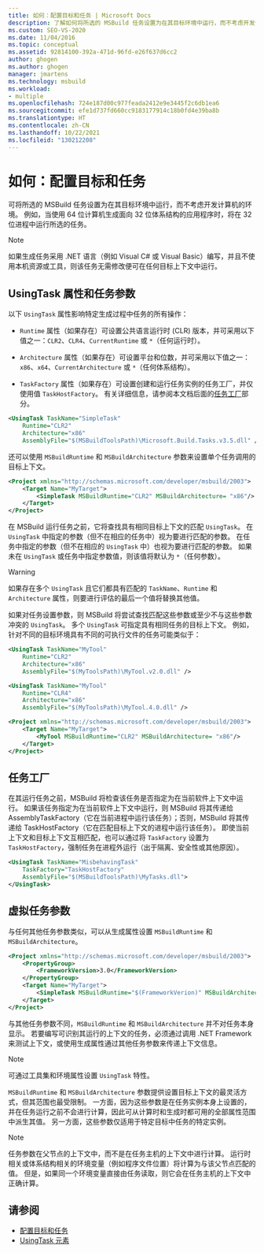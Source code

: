 ```yaml
---
title: 如何：配置目标和任务 | Microsoft Docs
description: 了解如何将所选的 MSBuild 任务设置为在其目标环境中运行，而不考虑开发计算机的环境。
ms.custom: SEO-VS-2020
ms.date: 11/04/2016
ms.topic: conceptual
ms.assetid: 92814100-392a-471d-96fd-e26f637d6cc2
author: ghogen
ms.author: ghogen
manager: jmartens
ms.technology: msbuild
ms.workload:
- multiple
ms.openlocfilehash: 724e187d00c977feada2412e9e3445f2c6db1ea6
ms.sourcegitcommit: efe1d737fd660cc9183177914c18b0fd4e39ba8b
ms.translationtype: HT
ms.contentlocale: zh-CN
ms.lasthandoff: 10/22/2021
ms.locfileid: "130212208"
---
```

# <a name="how-to-configure-targets-and-tasks"></a>如何：配置目标和任务

可将所选的 MSBuild 任务设置为在其目标环境中运行，而不考虑开发计算机的环境。 例如，当使用 64 位计算机生成面向 32 位体系结构的应用程序时，将在 32 位进程中运行所选的任务。

> [!NOTE]
> 如果生成任务采用 .NET 语言（例如 Visual C# 或 Visual Basic）编写，并且不使用本机资源或工具，则该任务无需修改便可在任何目标上下文中运行。

## <a name="usingtask-attributes-and-task-parameters"></a>UsingTask 属性和任务参数

以下 `UsingTask` 属性影响特定生成过程中任务的所有操作：

- `Runtime` 属性（如果存在）可设置公共语言运行时 (CLR) 版本，并可采用以下值之一：`CLR2`、`CLR4`、`CurrentRuntime` 或 `*`（任何运行时）。

- `Architecture` 属性（如果存在）可设置平台和位数，并可采用以下值之一：`x86`、`x64`、`CurrentArchitecture` 或 `*`（任何体系结构）。

- `TaskFactory` 属性（如果存在）可设置创建和运行任务实例的任务工厂，并仅使用值 `TaskHostFactory`。 有关详细信息，请参阅本文档后面的[任务工厂](#task-factories)部分。

```xml
<UsingTask TaskName="SimpleTask"
    Runtime="CLR2"
    Architecture="x86"
    AssemblyFile="$(MSBuildToolsPath)\Microsoft.Build.Tasks.v3.5.dll" />
```

还可以使用 `MSBuildRuntime` 和 `MSBuildArchitecture` 参数来设置单个任务调用的目标上下文。

```xml
<Project xmlns="http://schemas.microsoft.com/developer/msbuild/2003">
    <Target Name="MyTarget">
        <SimpleTask MSBuildRuntime="CLR2" MSBuildArchitecture= "x86"/>
    </Target>
</Project>
```

在 MSBuild 运行任务之前，它将查找具有相同目标上下文的匹配 `UsingTask`。 在 `UsingTask` 中指定的参数（但不在相应的任务中）视为要进行匹配的参数。 在任务中指定的参数（但不在相应的 `UsingTask` 中）也视为要进行匹配的参数。 如果未在 `UsingTask` 或任务中指定参数值，则该值将默认为 `*`（任何参数）。

> [!WARNING]
> 如果存在多个 `UsingTask` 且它们都具有匹配的 `TaskName`、`Runtime` 和 `Architecture` 属性，则要进行评估的最后一个值将替换其他值。

 如果对任务设置参数，则 MSBuild 将尝试查找匹配这些参数或至少不与这些参数冲突的 `UsingTask`。 多个 `UsingTask` 可指定具有相同任务的目标上下文。 例如，针对不同的目标环境具有不同的可执行文件的任务可能类似于：

```xml
<UsingTask TaskName="MyTool"
    Runtime="CLR2"
    Architecture="x86"
    AssemblyFile="$(MyToolsPath)\MyTool.v2.0.dll" />

<UsingTask TaskName="MyTool"
    Runtime="CLR4"
    Architecture="x86"
    AssemblyFile="$(MyToolsPath)\MyTool.4.0.dll" />

<Project xmlns="http://schemas.microsoft.com/developer/msbuild/2003">
    <Target Name="MyTarget">
        <MyTool MSBuildRuntime="CLR2" MSBuildArchitecture= "x86"/>
    </Target>
</Project>

```

## <a name="task-factories"></a>任务工厂

在其运行任务之前，MSBuild 将检查该任务是否指定为在当前软件上下文中运行。 如果该任务指定为在当前软件上下文中运行，则 MSBuild 将其传递给 AssemblyTaskFactory（它在当前进程中运行该任务）；否则，MSBuild 将其传递给 TaskHostFactory（它在匹配目标上下文的进程中运行该任务）。 即使当前上下文和目标上下文互相匹配，也可以通过将 `TaskFactory` 设置为 `TaskHostFactory`，强制任务在进程外运行（出于隔离、安全性或其他原因）。

```xml
<UsingTask TaskName="MisbehavingTask"
    TaskFactory="TaskHostFactory"
    AssemblyFile="$(MSBuildToolsPath)\MyTasks.dll">
</UsingTask>
```

## <a name="phantom-task-parameters"></a>虚拟任务参数

与任何其他任务参数类似，可以从生成属性设置 `MSBuildRuntime` 和 `MSBuildArchitecture`。

```xml
<Project xmlns="http://schemas.microsoft.com/developer/msbuild/2003">
    <PropertyGroup>
        <FrameworkVersion>3.0</FrameworkVersion>
    </PropertyGroup>
    <Target Name="MyTarget">
        <SimpleTask MSBuildRuntime="$(FrameworkVerion)" MSBuildArchitecture= "x86"/>
    </Target>
</Project>
```

与其他任务参数不同，`MSBuildRuntime` 和 `MSBuildArchitecture` 并不对任务本身显示。 若要编写可识别其运行的上下文的任务，必须通过调用 .NET Framework 来测试上下文，或使用生成属性通过其他任务参数来传递上下文信息。

> [!NOTE]
> 可通过工具集和环境属性设置 `UsingTask` 特性。

`MSBuildRuntime` 和 `MSBuildArchitecture` 参数提供设置目标上下文的最灵活方式，但其范围也最受限制。 一方面，因为这些参数是在任务实例本身上设置的，并在任务运行之前不会进行计算，因此可从计算时和生成时都可用的全部属性范围中派生其值。 另一方面，这些参数仅适用于特定目标中任务的特定实例。

> [!NOTE]
> 任务参数在父节点的上下文中，而不是在任务主机的上下文中进行计算。 运行时相关或体系结构相关的环境变量（例如程序文件位置）将计算为与该父节点匹配的值。 但是，如果同一个环境变量直接由任务读取，则它会在任务主机的上下文中正确计算。

## <a name="see-also"></a>请参阅

- [配置目标和任务](../msbuild/configure-tasks.md)
- [UsingTask 元素](../msbuild/usingtask-element-msbuild.md)
